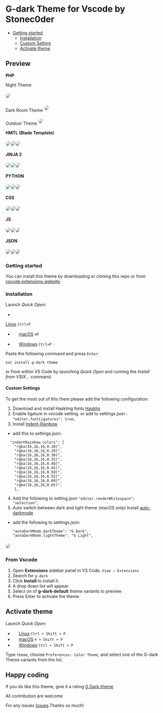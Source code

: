 # G-dark Theme for Vscode by Stonec0der

- [Getting started](#getting-started)
  - [Installation](#installation)
  - [Custom Setting](#custom-settings)
  - [Activate theme](#activate-theme)
## Preview  
**PHP**

Night Theme

<img src="https://raw.githubusercontent.com/stoneC0der/g-dark-theme/master/images/php%20d.png" style="box-shadow:0px 1px 45px -10px rgba(0,0,0,0.65);border-radius:8px;margin:5px auto">

Dark Room Theme
<img src="https://raw.githubusercontent.com/stoneC0der/g-dark-theme/master/images/php%20hc.png" style="box-shadow:0px 1px 45px -10px rgba(0,0,0,0.65);border-radius:8px;margin:5px auto">

Outdoor Theme
<img src="https://raw.githubusercontent.com/stoneC0der/g-dark-theme/master/images/php%20l.png" style="box-shadow:0px 1px 45px -10px rgba(0,0,0,0.65);border-radius:8px;margin:5px auto">

**HMTL (Blade Template)**

<div style="display:flex">
  <div>
    <img src="https://raw.githubusercontent.com/stoneC0der/g-dark-theme/master/images/blade%20d.png" style="box-shadow:0px 1px 45px -10px rgba(0,0,0,0.65);border-radius:8px;margin:5px auto">
  </div>
  <div>
    <img src="https://raw.githubusercontent.com/stoneC0der/g-dark-theme/master/images/blade%20hc.png" style="box-shadow:0px 1px 45px -10px rgba(0,0,0,0.65);border-radius:8px;margin:5px auto">
  </div>
  <div>
    <img src="https://raw.githubusercontent.com/stoneC0der/g-dark-theme/master/images/blade%20l.png" style="box-shadow:0px 1px 45px -10px rgba(0,0,0,0.65);border-radius:8px;margin:5px auto">
  </div>
</div>

**JINJA 2**

<div style="display:flex">
  <div>
    <img src="https://raw.githubusercontent.com/stoneC0der/g-dark-theme/master/images/jinja%20d.png" style="box-shadow:0px 1px 45px -10px rgba(0,0,0,0.65);border-radius:8px;margin:5px auto">
  </div>
  <div>
    <img src="https://raw.githubusercontent.com/stoneC0der/g-dark-theme/master/images/jinja%20hc.png" style="box-shadow:0px 1px 45px -10px rgba(0,0,0,0.65);border-radius:8px;margin:5px auto">
  </div>
  <div>
    <img src="https://raw.githubusercontent.com/stoneC0der/g-dark-theme/master/images/jinja%20l.png" style="box-shadow:0px 1px 45px -10px rgba(0,0,0,0.65);border-radius:8px;margin:5px auto">
  </div>
</div>

**PYTHON**

<div style="display:flex">
  <div>
    <img src="https://raw.githubusercontent.com/stoneC0der/g-dark-theme/master/images/python%20d.png" style="box-shadow:0px 1px 45px -10px rgba(0,0,0,0.65);border-radius:8px;margin:5px auto">
  </div>
  <div>
    <img src="https://raw.githubusercontent.com/stoneC0der/g-dark-theme/master/images/python%20hc.png" style="box-shadow:0px 1px 45px -10px rgba(0,0,0,0.65);border-radius:8px;margin:5px auto">
  </div>
  <div>
    <img src="https://raw.githubusercontent.com/stoneC0der/g-dark-theme/master/images/python%20l.png" style="box-shadow:0px 1px 45px -10px rgba(0,0,0,0.65);border-radius:8px;margin:5px auto">
  </div>
</div>

**CSS**

<div style="display:flex">
  <div>
    <img src="https://raw.githubusercontent.com/stoneC0der/g-dark-theme/master/images/css%20d.png" style="box-shadow:0px 1px 45px -10px rgba(0,0,0,0.65);border-radius:8px;margin:5px auto">
  </div>
  <div>
    <img src="https://raw.githubusercontent.com/stoneC0der/g-dark-theme/master/images/css%20hc.png" style="box-shadow:0px 1px 45px -10px rgba(0,0,0,0.65);border-radius:8px;margin:5px auto">
  </div>
  <div>
    <img src="https://raw.githubusercontent.com/stoneC0der/g-dark-theme/master/images/css%20l.png" style="box-shadow:0px 1px 45px -10px rgba(0,0,0,0.65);border-radius:8px;margin:5px auto">
  </div>
</div>

**JS**

<div style="display:flex">
  <div>
    <img src="https://raw.githubusercontent.com/stoneC0der/g-dark-theme/master/images/js%20d.png" style="box-shadow:0px 1px 45px -10px rgba(0,0,0,0.65);border-radius:8px;margin:5px auto">
  </div>
  <div>
    <img src="https://raw.githubusercontent.com/stoneC0der/g-dark-theme/master/images/js%20hc.png" style="box-shadow:0px 1px 45px -10px rgba(0,0,0,0.65);border-radius:8px;margin:5px auto">
  </div>
  <div>
    <img src="https://raw.githubusercontent.com/stoneC0der/g-dark-theme/master/images/js%20l.png" style="box-shadow:0px 1px 45px -10px rgba(0,0,0,0.65);border-radius:8px;margin:5px auto">
  </div>
</div>

**JSON**

<div style="display:flex">
  <div>
    <img src="https://raw.githubusercontent.com/stoneC0der/g-dark-theme/master/images/json%20d.png" style="box-shadow:0px 1px 45px -10px rgba(0,0,0,0.65);border-radius:8px;margin:5px auto">
  </div>
  <div>
    <img src="https://raw.githubusercontent.com/stoneC0der/g-dark-theme/master/images/json%20hc.png" style="box-shadow:0px 1px 45px -10px rgba(0,0,0,0.65);border-radius:8px;margin:5px auto">
  </div>
  <div>
    <img src="https://raw.githubusercontent.com/stoneC0der/g-dark-theme/master/images/json%20l.png" style="box-shadow:0px 1px 45px -10px rgba(0,0,0,0.65);border-radius:8px;margin:5px auto">
  </div>
</div>

### Getting started

You can install this theme by downloading or cloning this repo or from [vscode extensions website](https://marketplace.visualstudio.com/items?itemName=StoneC0der.g-dark-theme).

### Installation

Launch *Quick Open*:

- <img src="https://www.kernel.org/theme/images/logos/favicon.png" width=16 height=16/>

<a href="https://code.visualstudio.com/shortcuts/keyboard-shortcuts-linux.pdf">Linux</a> `Ctrl+P`

- <img src="https://developer.apple.com/favicon.ico" width=16 height=16/> <a href="https://code.visualstudio.com/shortcuts/keyboard-shortcuts-macos.pdf">macOS</a> `⌘P`

- <img src="https://www.microsoft.com/favicon.ico" width=16 height=16/> <a href="https://code.visualstudio.com/shortcuts/keyboard-shortcuts-windows.pdf">Windows</a> `Ctrl+P`

Paste the following command and press `Enter`:

```shell
ext install g-dark theme
```

<!-- #### Packaged VSIX Extension

[Download the latest .vsix release](https://marketplace.visualstudio.com/_apis/public/gallery/publishers/Equinusocio/vsextensions/vsc-material-theme/latest/vspackage) file from the marketplace and install it from the command line

```shell
code --install-extension vsc-g-dark-theme-*.*.*.vsix
``` -->

or from within VS Code by launching *Quick Open* and running the *Install from VSIX...* command.

#### Custom Settings

To get the most out of this them please add the following configuration:

1. Download and install Haskling fonts
  [Hasklig](https://github.com/i-tu/Hasklig, "Hasklig")
2. Enable ligature in vscode setting.
or add to settings.json :
  ```"editor.fontLigatures": true,```
3. Install [Indent-Rainbow](https://marketplace.visualstudio.com/items?itemName=oderwat.indent-rainbow, "Indent-Rainbow")

  - add this to settings.json:
  ```
    "indentRainbow.colors": [
      "rgba(16,16,16,0.10)",
      "rgba(16,16,16,0.20)",
      "rgba(16,16,16,0.30)",
      "rgba(16,16,16,0.35)",
      "rgba(16,16,16,0.40)",
      "rgba(16,16,16,0.45)",
      "rgba(16,16,16,0.50)",
      "rgba(16,16,16,0.55)",
      "rgba(16,16,16,0.60)",
      "rgba(16,16,16,0.65)",
      ],
  ```
4. Add the following to setting.json
    ```"editor.renderWhitespace": "selection",```
5. Auto switch between dark and light theme (macOS only)
  Install [auto-darkmode](https://marketplace.visualstudio.com/items?itemName=LinusU.auto-dark-mode, "Auto Dark Mode")

  - add the following to settings.json:
    ```
    "autoDarkMode.darkTheme": "G Dark",
    "autoDarkMode.lightTheme": "G Light",
    ```

<img src="https://raw.githubusercontent.com/stoneC0der/g-dark-theme/master/images/custom-settings.png" style="box-shadow:0px 1px 45px -10px rgba(0,0,0,0.65);border-radius:8px;margin:5px auto">


### From Vscode

1. Open **Extensions** sidebar panel in VS Code. `View → Extensions`
2. Search for `g-dark`
3. Click **Install** to install it.
4. A drop down list will appear.
5. Select on of **g-dark-default** theme variants to preview
6. Press Enter to activate the theme

## Activate theme

Launch *Quick Open*:

- <img src="https://www.kernel.org/theme/images/logos/favicon.png" width=16 height=16/> <a href="https://code.visualstudio.com/shortcuts/keyboard-shortcuts-linux.pdf">Linux</a> `Ctrl + Shift + P`
- <img src="https://developer.apple.com/favicon.ico" width=16 height=16/> <a href="https://code.visualstudio.com/shortcuts/keyboard-shortcuts-macos.pdf">macOS</a> `⌘ + Shift + P`
- <img src="https://www.microsoft.com/favicon.ico" width=16 height=16/> <a href="https://code.visualstudio.com/shortcuts/keyboard-shortcuts-windows.pdf">Windows</a> `Ctrl + Shift + P`

Type `theme`, choose `Preferences: Color Theme`, and select one of the G-dark Theme variants from the list.

## Happy coding

If you do like this theme, give it a rating [G Dark-theme](https://marketplace.visualstudio.com/items?itemName=StoneC0der.g-dark-theme, "G Dark-theme")

All contribution are welcome

For any issues [Issues](https://github.com/stonec0der/g-dark-theme/issues).Thanks so much!
